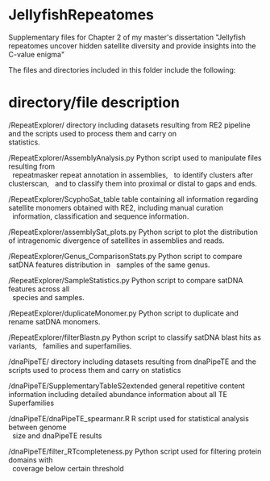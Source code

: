 # JellyfishRepeatomes
Supplementary files for Chapter 2 of my master's dissertation "Jellyfish repeatomes uncover hidden satellite diversity and provide insights into the C-value enigma"


﻿The files and directories included in this folder include the following:


# directory/file			                    		description

/RepeatExplorer/			                    	directory including datasets resulting from RE2 pipeline                    
                                         		and the scripts used to process them and carry on                      
                                        		statistics.
                                        		
/RepeatExplorer/AssemblyAnalysis.py     		Python script used to manipulate files resulting from  
                                        		repeatmasker repeat annotation in assemblies, 
                                        		to identify clusters after clusterscan,
                                        		and to classify them into proximal or distal to
                                        		gaps and ends.
						
/RepeatExplorer/ScyphoSat_table 		      	table containing all information regarding satellite
				                               	  	monomers obtained with RE2, including manual curation   
                               	  	      	information, classification and sequence information.

/RepeatExplorer/assemblySat_plots.py 		    Python script to plot the distribution of intragenomic
					                                  divergence of satellites in assemblies and reads.

/RepeatExplorer/Genus_ComparisonStats.py		Python script to compare satDNA features distribution in 
                                         		samples of the same genus.

/RepeatExplorer/SampleStatistics.py	    		Python script to compare satDNA features across all  
                                        		species and samples.
                                            
/RepeatExplorer/duplicateMonomer.py     		Python script to duplicate and rename satDNA monomers.

/RepeatExplorer/filterBlastn.py         		Python script to classify satDNA blast hits as variants, 
                                        		families and superfamilies.

/dnaPipeTE/		            		            	directory including datasets resulting from dnaPipeTE and 
                                        		the scripts used to process them and carry on statistics 
		  
/dnaPipeTE/SupplementaryTableS2extended 		general repetitive content information including
					                                  detailed abundance information about all TE Superfamilies
						
/dnaPipeTE/dnaPipeTE_spearmanr.R	      		R script used for statistical analysis between genome      
                                        		size and dnaPipeTE results		

/dnaPipeTE/filter_RTcompleteness.py	    		Python script used for filtering protein domains with  
                                        		coverage below certain threshold
